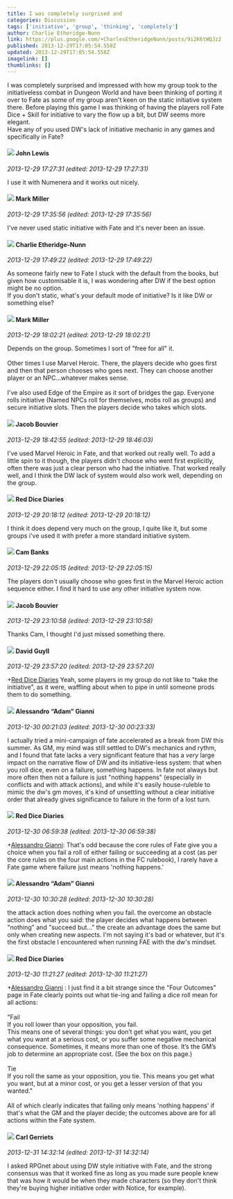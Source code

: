 ```yaml
---
title: I was completely surprised and
categories: Discussion
tags: ['initiative', 'group', 'thinking', 'completely']
author: Charlie Etheridge-Nunn
link: https://plus.google.com/+CharlesEtheridgeNunn/posts/9i2K6tWQJz2
published: 2013-12-29T17:05:54.558Z
updated: 2013-12-29T17:05:54.558Z
imagelink: []
thumblinks: []
---
```


I was completely surprised and impressed with how my group took to the initiativeless combat in Dungeon World and have been thinking of porting it over to Fate as some of my group aren&#39;t keen on the static initiative system there. Before playing this game I was thinking of having the players roll Fate Dice + Skill for initiative to vary the flow up a bit, but DW seems more elegant.<br />Have any of you used DW&#39;s lack of initiative mechanic in any games and specifically in Fate?
<div id='comment z13fyvercof0uv1to23std0zlzbevppvw'>
  <h4><img src='{{site.baseurl}}//images/avatars/109359281743079012976_photo.jpg'> John Lewis</h4>
      <p><cite>2013-12-29 17:27:31 (edited: 2013-12-29 17:27:31)</cite></p>
        <p>I use it with Numenera and it works out nicely.</p>
</div>
        

<div id='comment z13fyvercof0uv1to23std0zlzbevppvw'>
  <h4><img src='{{site.baseurl}}//images/avatars/109405940963382100238_photo.jpg'> Mark Miller</h4>
      <p><cite>2013-12-29 17:35:56 (edited: 2013-12-29 17:35:56)</cite></p>
        <p>I&#39;ve never used static initiative with Fate and it&#39;s never been an issue.</p>
</div>
        

<div id='comment z13fyvercof0uv1to23std0zlzbevppvw'>
  <h4><img src='{{site.baseurl}}//images/avatars/100309716718451042779_photo.jpg'> Charlie Etheridge-Nunn</h4>
      <p><cite>2013-12-29 17:49:22 (edited: 2013-12-29 17:49:22)</cite></p>
        <p>As someone fairly new to Fate I stuck with the default from the books, but given how customisable it is, I was wondering after DW if the best option might be no option.<br />If you don&#39;t static, what&#39;s your default mode of initiative? Is it like DW or something else?</p>
</div>
        

<div id='comment z13fyvercof0uv1to23std0zlzbevppvw'>
  <h4><img src='{{site.baseurl}}//images/avatars/109405940963382100238_photo.jpg'> Mark Miller</h4>
      <p><cite>2013-12-29 18:02:21 (edited: 2013-12-29 18:02:21)</cite></p>
        <p>Depends on the group.  Sometimes I sort of &quot;free for all&quot; it.  <br /><br />Other times I use Marvel Heroic.  There, the players decide who goes first and then that person chooses who goes next.  They can choose another player or an NPC...whatever makes sense.  <br /><br />I&#39;ve also used Edge of the Empire as it sort of bridges the gap.  Everyone rolls initiative (Named NPCs roll for themselves, mobs roll as groups) and secure initiative slots.  Then the players decide who takes which slots.</p>
</div>
        

<div id='comment z13fyvercof0uv1to23std0zlzbevppvw'>
  <h4><img src='{{site.baseurl}}//images/avatars/104274793084056710571_photo.jpg'> Jacob Bouvier</h4>
      <p><cite>2013-12-29 18:42:55 (edited: 2013-12-29 18:46:03)</cite></p>
        <p>I&#39;ve used Marvel Heroic in Fate, and that worked out really well. To add a little spin to it though, the players didn&#39;t choose who went first explicitly, often there was just a clear person who had the initiative. That worked really well, and I think the DW lack of system would also work well, depending on the group.</p>
</div>
        

<div id='comment z13fyvercof0uv1to23std0zlzbevppvw'>
  <h4><img src='{{site.baseurl}}//images/avatars/100662698267895582168_photo.jpg'> Red Dice Diaries</h4>
      <p><cite>2013-12-29 20:18:12 (edited: 2013-12-29 20:18:12)</cite></p>
        <p>I think it does depend very much on the group, I quite like it, but some groups i&#39;ve used it with prefer a more standard initiative system.</p>
</div>
        

<div id='comment z13fyvercof0uv1to23std0zlzbevppvw'>
  <h4><img src='{{site.baseurl}}//images/avatars/106054691212656263140_photo.jpg'> Cam Banks</h4>
      <p><cite>2013-12-29 22:05:15 (edited: 2013-12-29 22:05:15)</cite></p>
        <p>The players don&#39;t usually choose who goes first in the Marvel Heroic action sequence either. I find it hard to use any other initiative system now.</p>
</div>
        

<div id='comment z13fyvercof0uv1to23std0zlzbevppvw'>
  <h4><img src='{{site.baseurl}}//images/avatars/104274793084056710571_photo.jpg'> Jacob Bouvier</h4>
      <p><cite>2013-12-29 23:10:58 (edited: 2013-12-29 23:10:58)</cite></p>
        <p>Thanks Cam, I thought I&#39;d just missed something there.</p>
</div>
        

<div id='comment z13fyvercof0uv1to23std0zlzbevppvw'>
  <h4><img src='{{site.baseurl}}//images/avatars/117134143142507309944_photo.jpg'> David Guyll</h4>
      <p><cite>2013-12-29 23:57:20 (edited: 2013-12-29 23:57:20)</cite></p>
        <p><span class="proflinkWrapper"><span class="proflinkPrefix">+</span><a class="proflink" href="https://plus.google.com/100662698267895582168" oid="100662698267895582168">Red Dice Diaries</a></span> Yeah, some players in my group do not like to &quot;take the initiative&quot;, as it were, waffling about when to pipe in until someone prods them to do something.</p>
</div>
        

<div id='comment z13fyvercof0uv1to23std0zlzbevppvw'>
  <h4><img src='{{site.baseurl}}//images/avatars/106679386179477817028_photo.jpg'> Alessandro “Adam” Gianni</h4>
      <p><cite>2013-12-30 00:21:03 (edited: 2013-12-30 00:23:33)</cite></p>
        <p>I actually tried a mini-campaign of fate accelerated as a break from DW this summer. As GM, my mind was still settled to DW&#39;s mechanics and rythm, and I found that fate lacks a very significant feature that has a <i>very</i> large impact on the narrative flow of DW and its initiative-less system: that when you roll dice, even on a failure, something happens. In fate not always but more often then not a failure is just &quot;nothing happens&quot; (especially in conflicts and with attack actions), and while it&#39;s easily house-ruleble to mimic the dw&#39;s gm moves, it&#39;s kind of unsettling without a clear initiative order that already gives significance to failure in the form of a lost turn.</p>
</div>
        

<div id='comment z13fyvercof0uv1to23std0zlzbevppvw'>
  <h4><img src='{{site.baseurl}}//images/avatars/100662698267895582168_photo.jpg'> Red Dice Diaries</h4>
      <p><cite>2013-12-30 06:59:38 (edited: 2013-12-30 06:59:38)</cite></p>
        <p><span class="proflinkWrapper"><span class="proflinkPrefix">+</span><a class="proflink" href="https://plus.google.com/106679386179477817028" oid="106679386179477817028">Alessandro Gianni</a></span>: That&#39;s odd because the core rules of Fate give you a choice when you fail a roll of either failing or succeeding at a cost (as per the core rules on the four main actions in the FC rulebook), I rarely have a Fate game where failure just means &#39;nothing happens.&#39;</p>
</div>
        

<div id='comment z13fyvercof0uv1to23std0zlzbevppvw'>
  <h4><img src='{{site.baseurl}}//images/avatars/106679386179477817028_photo.jpg'> Alessandro “Adam” Gianni</h4>
      <p><cite>2013-12-30 10:30:28 (edited: 2013-12-30 10:30:28)</cite></p>
        <p>the attack action does nothing when you fail. the overcome an obstacle action does what you said: the player decides what happens between &quot;nothing&quot; and &quot;succeed but...&quot; the create an advantage does the same but only when creating new aspects. I&#39;m not saying it&#39;s bad or whatever, but it&#39;s the first obstacle I encountered when running FAE with the dw&#39;s mindset.</p>
</div>
        

<div id='comment z13fyvercof0uv1to23std0zlzbevppvw'>
  <h4><img src='{{site.baseurl}}//images/avatars/100662698267895582168_photo.jpg'> Red Dice Diaries</h4>
      <p><cite>2013-12-30 11:21:27 (edited: 2013-12-30 11:21:27)</cite></p>
        <p><span class="proflinkWrapper"><span class="proflinkPrefix">+</span><a class="proflink" href="https://plus.google.com/106679386179477817028" oid="106679386179477817028">Alessandro Gianni</a></span> : I just find it a bit strange since the &quot;Four Outcomes&quot; page in Fate clearly points out what tie-ing and failing a dice roll mean for all actions:<br /><br />&quot;Fail<br />If you roll lower than your opposition, you fail.<br />This means one of several things: you don’t get what you want, you get what you want at a serious cost, or you suffer some negative mechanical consequence. Sometimes, it means more than one of those. It’s the GM’s<br />job to determine an appropriate cost. (See the box on this page.)<br /><br />Tie<br />If you roll the same as your opposition, you tie. This means you get what you want, but at a minor cost, or you get a lesser version of that you wanted.&quot;<br /><br />All of which clearly indicates that failing only means &#39;nothing happens&#39; if that&#39;s what the GM and the player decide; the outcomes above are for all actions within the Fate system.</p>
</div>
        

<div id='comment z13fyvercof0uv1to23std0zlzbevppvw'>
  <h4><img src='{{site.baseurl}}//images/avatars/115124358479252657800_photo.jpg'> Carl Gerriets</h4>
      <p><cite>2013-12-31 14:32:14 (edited: 2013-12-31 14:32:14)</cite></p>
        <p>I asked RPGnet about using DW style initiative with Fate, and the strong consensus was that it worked fine as long as you made sure people knew that was how it would be when they made characters (so they don&#39;t think they&#39;re buying higher initiative order with Notice, for example).</p>
</div>
        
